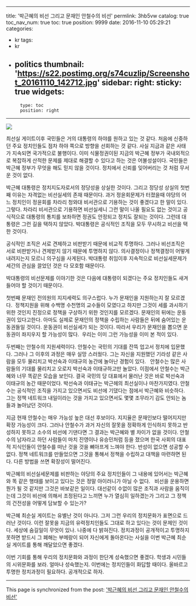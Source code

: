 
---
title: '박근혜의 비선 그리고 문재인 안철수의 비선'
permlink: 3hb5vw
catalog: true
toc_nav_num: true
toc: true
position: 9999
date: 2016-11-10 05:29:21
categories:
- kr
tags:
- kr
- politics
thumbnail: 'https://s22.postimg.org/s74cuzlip/Screenshot_20161110_142712.jpg'
sidebar:
    right:
        sticky: true
widgets:
    -
        type: toc
        position: right
---


![](https://s22.postimg.org/s74cuzlip/Screenshot_20161110_142712.jpg)

최선실 게이트이후 국민들은 거의 대통령의 하야를 원하고 있는 것 같다. 처음에 신중하던 주요 정치인들도 점차 하야 쪽으로 방향을 선회하는 것 같다. 사실 지금과 같은 사태가 지속되면 국가적으로 불행이다. 이미 식물정권이된 지금의 박근혜 정부가 국내외적으로 복잡하게 산적한 문제를 제대로 해결할 수 있다고 하는 것은 어불성설이다. 국민들은 박근혜 정부가 무엇을 해도 믿지 않을 것이다. 정치에서 신뢰를 잊어버리는 것 처럼 무서운 것이 없다. 

박근혜 대통령은 정치지도자로서의 정당성을 상실한 것이다. 그리고 정당성 상실의 첫번째 이유는 자격없는 비선실세의 존재 때문이다. 과거 정윤회문제가 터졌을때 야당의 어느 정치인이 정윤회를 차라리 청와대 비서관으로 기용하는 것이 좋겠다고 한 말이 있다. 그렇다. 차라리 비서관으로 기용하면 비선실세니 그런 말이 나올 필요도 없는 것이고 공식적으로 대통령의 통치를 보좌하면 정권도 안정되고 정치도 잘되는 것이다. 그런데 대통령은 그런 길을 택하지 않았다. 박대통령은 공식적인 조직을 모두 무시하고 비선을 택한 것이다. 

공식적인 조직은 서로 견제하고 비판받기 때문에 비교적 투명하다. 그러나 비선조직은 서로 비판받거나 견제받지 않기 때문에 투명하지 않다. 의사결정이나 정책결정이 어떻게 내려지는지 모르니 의구심을 사게된다. 박대통령 취임이후 지속적으로 비선실세문제가 세간의 관심을 끌었던 것은 다 모호함 때문이다. 

박대통령의 비선문제를 이야기한 것은 다음에 대통령이 되겠다는 주요 정치인들도 새겨 들어야 할 것이기 때문이다. 

첫번째 문재인 전의원의 지지세력도 의구스럽다. 누가 문재인을 지원하는지 잘 모르겠다.  정책지원을 위해 수백명 수천명의 교수들이 모였다고 하지만 그것이 세를 과시하기 위한 것인지 진정으로 정책을 구상하기 위한 것인지를 모르겠다. 문재인의 뒤에는 운동권이 있다고한다. 아마도 실제로 문재인의 정책을 수립하는 사람들은 뒤에 숨어있는 운동권들일 것이다. 운동권이 비선실세가 되는 것이다. 따라서 우리가 문재인을 뽑으면 운동권이 좌지우지 할 가능성이 많다.  우리는 이미 그런 가능성을 이미 본 적이 있다. 

두번째는 안철수의 지원세력이다. 안철수는 국민의 기대를 잔뜩 업고서 정치에 입문했다. 그러나 그 이후의 과정은 매우 실망 스러웠다. 그는 자신을 지원했던 기라성 같은 사람을 모두 물리치고 박선숙과 이태규의 농간에 놀아난 경험이 있다.   안철수는 많은 사람들의 기대를 물리치고 오로지 박선숙과 이태규하고만 놀았다. 이점에서 안철수는 박근혜와 너무 똑같은 모습을 보인다. 결국 국민의 당 대표에서 물러난 것은 바로 박선숙과 이태규의 농간 때문이었다. 박선숙과 이태규는 박근헤의 최선실이나 마찬가지였다. 
안철수는 공식적인 조직을 가지고 있으면서도 비선에 기댔다는 점에서 박근혜와 비슷하다. 그는 정책 네트워크 내일이라는 것을 가지고 있으면서도 몇몇 조무라기 감도 안되는 놈들과 놀아났던 것이다. 

지금 현재 안철수는 매우 가능성 높은 대선 후보이다. 지지율은 문재인보다 떨어지지만 확장 가능성이 크다. 그러나 안철수가 과거 자신의 잘못을 정확하게 인식하지 못하고 반성하지 못하고 소수의 비선에 기댄다면 그 결과는 박근혜와 별 차이가 없을 것이다. 안철수의 남자라고 하던 사람들이 마치 진영이나 유승민처럼 등을 졌으며 한국 사회의 대표적 지식인들이 안철수를 떠난 것을 것을 뼈아프게 느껴야 한다. 
반성이 없으면 성공할 수 없다. 정책 네트워크를 만들었으면 그것을 통해서 정책을 수립하고 대책을 마련하면 된다. 다른 방법을 쓰면 확장성이 떨어진다. 

박근혜의 비선실세문제를 비판하는 야당의 주요 정치인들이 그 내용에 있어서는 박근혜와 똑 같은 행태를 보이고 있다는 것은 정말 아이러니가 아닐 수 없다. 
 
비선을 운용하면 뭔가 될 것 같지만 그것은 바보같은 일이다. 대선같이 수없이 많은 조직과 사람을 움직이는데 그것이 비선에 의해서 조정된다고 느끼면 누가 열심히 일하겠는가 그리고 그 정책의 건전성을 어떻게 담보할 수 있는가?

박근혜 최순실 게이트는 유별난 것이 아니다. 그저 그런 우리의 정치문화가 표면으로 드러난 것이다. 이런 잘못을 지금의 유력정치인들도 그대로 하고 있다는 것이 문제인 것이다. 세상에 숨길일이 무엇이 있나. 나중에 다 밝혀진다. 정치과정이 공개적이고 투명하지 못하면 받드시 그 폐해는 부메랑이 되어 자신에게 돌아온다는 사실을 이번 박근혜 최순실 게이트를 통해 깨달았으면 좋겠다. 

이번 기회를 통해 우리의 정치문화와 과정이 한단계 성숙했으면 좋겠다. 학생과 시민들의 시위문화를 보라. 얼마나 성숙했는지. 이번에는 정치인들이 화답할 때이다. 올바르고 투명한 정치과정이 필요하다. 공개적으로 하자.

- - -

This page is synchronized from the post: ['박근혜의 비선 그리고 문재인 안철수의 비선'](https://steemit.com/@oldstone/3hb5vw)

